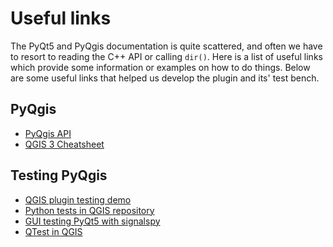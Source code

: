 Useful links 
============

The PyQt5 and PyQgis documentation is quite scattered, and often we have to
resort to reading the C++ API or calling ``dir()``. Here is a list of useful
links which provide some information or examples on how to do things. Below are
some useful links that helped us develop the plugin and its' test bench.

PyQgis
------

* [PyQgis API](https://qgis.org/pyqgis/3.16/)
* [QGIS 3 Cheatsheet](https://github.com/All4Gis/QGIS-cheat-sheet/blob/master/QGIS3.md)

Testing PyQgis
--------------

* [QGIS plugin testing demo](https://github.com/opengisch/qgis_plugins_test_demo)
* [Python tests in QGIS repository](https://github.com/qgis/QGIS/tree/master/tests/src/python)
* [GUI testing PyQt5 with signalspy](https://sharplydescribed.wordpress.com/2020/09/17/gui-qt5-testing-with-python-qsignalspy-qtest/)
* [QTest in QGIS](https://gis.stackexchange.com/questions/250234/qtest-interactions-with-the-qgis-map-canvas)
